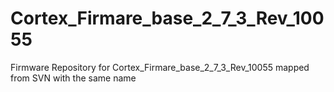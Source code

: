 # Cortex_Firmare_base_2_7_3_Rev_10055
Firmware Repository for Cortex_Firmare_base_2_7_3_Rev_10055 mapped from SVN with the same name
